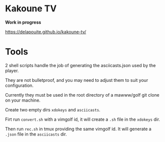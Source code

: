 # Kakoune TV

**Work in progress**

https://delapouite.github.io/kakoune-tv/

# Tools

2 shell scripts handle the job of generating the asciicasts.json used by the player.

They are not bulletproof, and you may need to adjust them to suit your configuration.

Currently they must be used in the root directory of a mawww/golf git clone on your machine.

Create two empty dirs `xdokeys` and `asciicasts`.

Firt run `convert.sh` with a vimgolf id, it will create a `.sh` file in the `xdokeys` dir.

Then run `rec.sh` in tmux providing the same vimgolf id. It will generate a `.json` file in the `asciicasts` dir.

